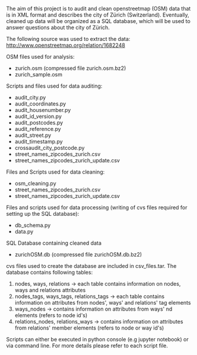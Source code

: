 
The aim of this project is to audit and clean openstreetmap (OSM) data that is in XML format and describes the city of Zürich (Switzerland). Eventually, cleaned up data will be organized as a SQL database, which will be used to answer questions about the city of Zürich.

The following source was used to extract the data:
http://www.openstreetmap.org/relation/1682248

OSM files used for analysis:
- zurich.osm (compressed file zurich.osm.bz2)
- zurich_sample.osm

Scripts and files used for data auditing:
- audit_city.py
- audit_coordinates.py
- audit_housenumber.py
- audit_id_version.py
- audit_postcodes.py
- audit_reference.py
- audit_street.py
- audit_timestamp.py
- crossaudit_city_postcode.py
- street_names_zipcodes_zurich.csv
- street_names_zipcodes_zurich_update.csv

Files and Scripts used for data cleaning:
- osm_cleaning.py
- street_names_zipcodes_zurich.csv
- street_names_zipcodes_zurich_update.csv

Files and scripts used for data processing  (writing of cvs files required for setting up the SQL database):
- db_schema.py
- data.py

SQL Database containing cleaned data
- zurichOSM.db (compressed file zurichOSM.db.bz2)

cvs files used to create the database are included in csv_files.tar. The database contains following tables:

1. nodes, ways, relations
-> each table contains information on nodes, ways and relations attributes
2. nodes_tags, ways_tags, relations_tags
-> each table contains information on attributes from nodes', ways' and relations' tag elements
3. ways_nodes
-> contains information on attributes from ways' nd elements (refers to node id's)
4. relations_nodes, relations_ways
-> contains information on attributes from relations' member elements (refers to node or way id's)


Scripts can either be executed in python console (e.g jupyter notebook) or via command line. For more details please refer to each script file.
